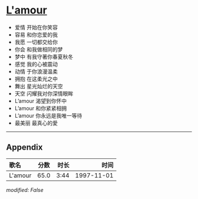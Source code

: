 # [L'amour](https://music.163.com/song?id=67824)

* 爱情 开始在你笑容
* 容易 和你恋爱的我
* 我愿 一切都交给你
* 你会 和我做相同的梦
* 梦中 有我守著你春夏秋冬
* 感觉 我的心被震动
* 动情 于你浪漫温柔
* 拥抱 在这柔光之中
* 舞出 星光灿烂的天空
* 天空 闪耀我对你深情眼眸
* L’amour 渴望到你怀中
* L’amour 和你紧紧相拥
* L’amour 你永远是我唯一等待
* 最美丽 最真心的愛


---

## Appendix

|歌名|分数|时长|时间|
|:---|:---:|---:|---:|
|L'amour|65.0|3:44|1997-11-01

*modified: False*